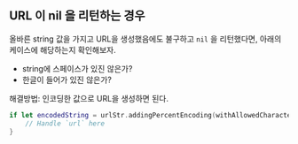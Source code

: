 ## URL 이 nil 을 리턴하는 경우

올바른 string 값을 가지고 URL을 생성했음에도 불구하고 `nil` 을 리턴했다면, 아래의 케이스에 해당하는지 확인해보자.
- string에 스페이스가 있진 않은가?
- 한글이 들어가 있진 않은가?

해결방법: 인코딩한 값으로 URL을 생성하면 된다.

```swift
if let encodedString = urlStr.addingPercentEncoding(withAllowedCharacters: .urlQueryAllowed), let url = URL(string: encodedString) {
    // Handle `url` here
}
```
